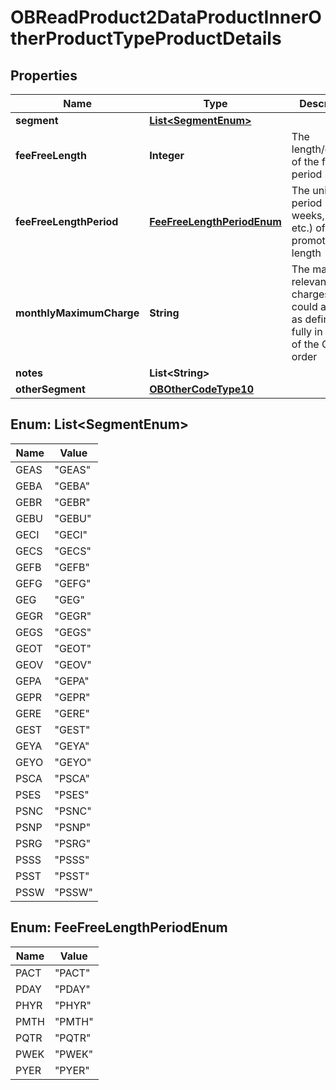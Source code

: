 

# OBReadProduct2DataProductInnerOtherProductTypeProductDetails


## Properties

| Name | Type | Description | Notes |
|------------ | ------------- | ------------- | -------------|
|**segment** | [**List&lt;SegmentEnum&gt;**](#List&lt;SegmentEnum&gt;) |  |  [optional] |
|**feeFreeLength** | **Integer** | The length/duration of the fee free period |  [optional] |
|**feeFreeLengthPeriod** | [**FeeFreeLengthPeriodEnum**](#FeeFreeLengthPeriodEnum) | The unit of period (days, weeks, months etc.) of the promotional length |  [optional] |
|**monthlyMaximumCharge** | **String** | The maximum relevant charges that could accrue as defined fully in Part 7 of the CMA order |  [optional] |
|**notes** | **List&lt;String&gt;** |  |  [optional] |
|**otherSegment** | [**OBOtherCodeType10**](OBOtherCodeType10.md) |  |  [optional] |



## Enum: List&lt;SegmentEnum&gt;

| Name | Value |
|---- | -----|
| GEAS | &quot;GEAS&quot; |
| GEBA | &quot;GEBA&quot; |
| GEBR | &quot;GEBR&quot; |
| GEBU | &quot;GEBU&quot; |
| GECI | &quot;GECI&quot; |
| GECS | &quot;GECS&quot; |
| GEFB | &quot;GEFB&quot; |
| GEFG | &quot;GEFG&quot; |
| GEG | &quot;GEG&quot; |
| GEGR | &quot;GEGR&quot; |
| GEGS | &quot;GEGS&quot; |
| GEOT | &quot;GEOT&quot; |
| GEOV | &quot;GEOV&quot; |
| GEPA | &quot;GEPA&quot; |
| GEPR | &quot;GEPR&quot; |
| GERE | &quot;GERE&quot; |
| GEST | &quot;GEST&quot; |
| GEYA | &quot;GEYA&quot; |
| GEYO | &quot;GEYO&quot; |
| PSCA | &quot;PSCA&quot; |
| PSES | &quot;PSES&quot; |
| PSNC | &quot;PSNC&quot; |
| PSNP | &quot;PSNP&quot; |
| PSRG | &quot;PSRG&quot; |
| PSSS | &quot;PSSS&quot; |
| PSST | &quot;PSST&quot; |
| PSSW | &quot;PSSW&quot; |



## Enum: FeeFreeLengthPeriodEnum

| Name | Value |
|---- | -----|
| PACT | &quot;PACT&quot; |
| PDAY | &quot;PDAY&quot; |
| PHYR | &quot;PHYR&quot; |
| PMTH | &quot;PMTH&quot; |
| PQTR | &quot;PQTR&quot; |
| PWEK | &quot;PWEK&quot; |
| PYER | &quot;PYER&quot; |



